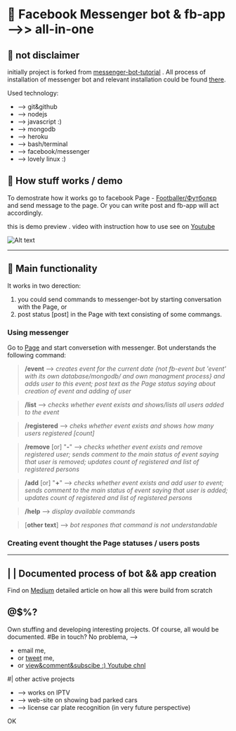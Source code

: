 # 🤖 Facebook Messenger bot & fb-app -->> all-in-one

## 🙌 not disclaimer
initially project is forked from [messenger-bot-tutorial](https://github.com/jw84/messenger-bot-tutorial) . All process of installation of messenger bot and relevant installation could be found [there](https://github.com/jw84/messenger-bot-tutorial).

Used technology:
* --> git&github
* --> nodejs
* --> javascript :)
* --> mongodb
* --> heroku
* --> bash/terminal
* --> facebook/messenger
* --> lovely linux :)

## 🙌 How stuff works / demo
To demostrate how it works go to facebook Page - [Footballer/Футболєр](https://www.facebook.com/footballendpoint/) and send message to the page. Or you can write post and fb-app will act accordingly.

this is demo preview . video with instruction how to use see on [Youtube](#)

![Alt text](/demo_app/2s.gif)


-------------------------------------------------------------------------


## 🙌 Main functionality

It works in two derection:
1. you could send commands to messenger-bot by starting conversation with the Page,
or 
2. post status [post] in the Page with text consisting of some commangs.



### Using messenger

Go to [Page](https://www.facebook.com/footballendpoint/) and start conversetion with messenger.
Bot understands the following command:

>    **/event**                  --> *creates event for the current date {not fb-event but 'event' with its own database/mongodb/ and own managment process} and adds user to this event; post text as the Page status saying about creation of event and adding of user*
     
>   **/list**                      -->  *checks whether event exists and shows/lists all users added to the event*
    
>   **/registered**         --> *cheks whether event exists and shows how many users registered [count]*

>    **/remove** [or] "**-**"  --> *checks whether event exists and remove registered user; sends comment to the main status of event saying that user is removed; updates count of registered and list of registered persons*

>    **/add** [or] "**+**"       --> *checks whether event exists and add user to event; sends comment to the main status of event saying that user is added; updates count of registered and list of registered persons*

>    **/help**               --> *display available commands*

>    [**other text**]    --> *bot respones that command is not understandable*



### Creating event thought the Page statuses / users posts


-------------------------------------------------------------------------


## | |  Documented process of bot && app creation

Find on [Medium](#) detailed article on how all this were build from scratch


## @$%?

Own stuffing and developing interesting projects. Of course, all would be documented.
#Be in touch?
No problema, -->
* email me,
* or [tweet](https://twitter.com/engineering_lf) me,
* or [view&comment&subscibe :) Youtube chnl](https://www.youtube.com/channel/UCRutklAuR4EtKzQZDatGpKA)

#| other active projects
* --> works on IPTV
* --> web-site on showing bad parked cars
* --> license car plate recognition (in very future perspective)

OK